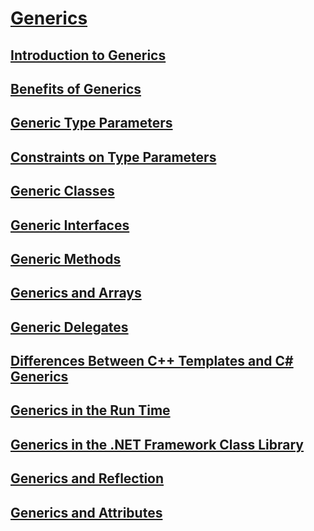 # [Generics](index.md)
## [Introduction to Generics](introduction-to-generics.md)
## [Benefits of Generics](benefits-of-generics.md)
## [Generic Type Parameters](generic-type-parameters.md)
## [Constraints on Type Parameters](constraints-on-type-parameters.md)
## [Generic Classes](generic-classes.md)
## [Generic Interfaces](generic-interfaces.md)
## [Generic Methods](generic-methods.md)
## [Generics and Arrays](generics-and-arrays.md)
## [Generic Delegates](generic-delegates.md)
## [Differences Between C++ Templates and C# Generics](differences-between-cpp-templates-and-csharp-generics.md)
## [Generics in the Run Time](generics-in-the-run-time.md)
## [Generics in the .NET Framework Class Library](generics-in-the-net-framework-class-library.md)
## [Generics and Reflection](generics-and-reflection.md)
## [Generics and Attributes](generics-and-attributes.md)
